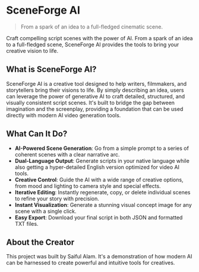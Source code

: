 # SceneForge AI

> From a spark of an idea to a full-fledged cinematic scene.

Craft compelling script scenes with the power of AI. From a spark of an idea to a full-fledged scene, SceneForge AI provides the tools to bring your creative vision to life.


## What is SceneForge AI?

SceneForge AI is a creative tool designed to help writers, filmmakers, and storytellers bring their visions to life. By simply describing an idea, users can leverage the power of generative AI to craft detailed, structured, and visually consistent script scenes. It's built to bridge the gap between imagination and the screenplay, providing a foundation that can be used directly with modern AI video generation tools.

## What Can It Do?

*   **AI-Powered Scene Generation**: Go from a simple prompt to a series of coherent scenes with a clear narrative arc.
*   **Dual-Language Output**: Generate scripts in your native language while also getting a hyper-detailed English version optimized for video AI tools.
*   **Creative Control**: Guide the AI with a wide range of creative options, from mood and lighting to camera style and special effects.
*   **Iterative Editing**: Instantly regenerate, copy, or delete individual scenes to refine your story with precision.
*   **Instant Visualization**: Generate a stunning visual concept image for any scene with a single click.
*   **Easy Export**: Download your final script in both JSON and formatted TXT files.

## About the Creator

This project was built by Saiful Alam. It's a demonstration of how modern AI can be harnessed to create powerful and intuitive tools for creatives.
